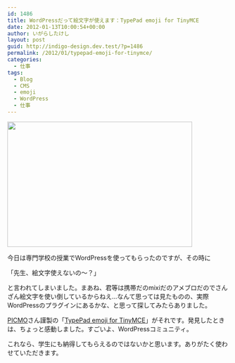 ```yaml
---
id: 1486
title: WordPressだって絵文字が使えます：TypePad emoji for TinyMCE
date: 2012-01-13T10:00:54+00:00
author: いがらしたけし
layout: post
guid: http://indigo-design.dev.test/?p=1486
permalink: /2012/01/typepad-emoji-for-tinymce/
categories:
  - 仕事
tags:
  - Blog
  - CMS
  - emoji
  - WordPress
  - 仕事
---
```

<a href="https://picasaweb.google.com/lh/photo/h6UsegyF_4Y69kAygOhbEkI-Gs5g_DIIc8Y78SZjSM8?feat=embedwebsite"><img src="https://lh5.googleusercontent.com/-2P3vmB8oZC4/Tw7leuJETBI/AAAAAAAAAWA/CqqU_j2Vdl8/s800/120112_wpemoji.jpg" height="285" width="420" /></a>

今日は専門学校の授業でWordPressを使ってもらったのですが、その時に

「先生、絵文字使えないの〜？」

と言われてしまいました。まあね、君等は携帯だのmixiだのアメブロだのでさんざん絵文字を使い倒しているからねえ…なんて思っては見たものの、実際WordPressのプラグインにあるかな、と思って探してみたらありました。

<a href="http://www.picmo.net/">PICMO</a>さん謹製の「<a href="http://wordpress.org/extend/plugins/typepad-emoji-for-tinymce/">TypePad emoji for TinyMCE</a>」がそれです。発見したときは、ちょっと感動しました。すごいよ、WordPressコミュニティ。

これなら、学生にも納得してもらえるのではないかと思います。ありがたく使わせていただきます。